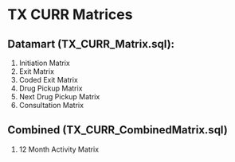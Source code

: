 # TX CURR Matrices

## Datamart (TX_CURR_Matrix.sql):
1.	Initiation Matrix
2.	Exit Matrix
3.	Coded Exit Matrix
4.	Drug Pickup Matrix
5.	Next Drug Pickup Matrix
6.	Consultation Matrix

## Combined (TX_CURR_CombinedMatrix.sql)
1.	12 Month Activity Matrix

